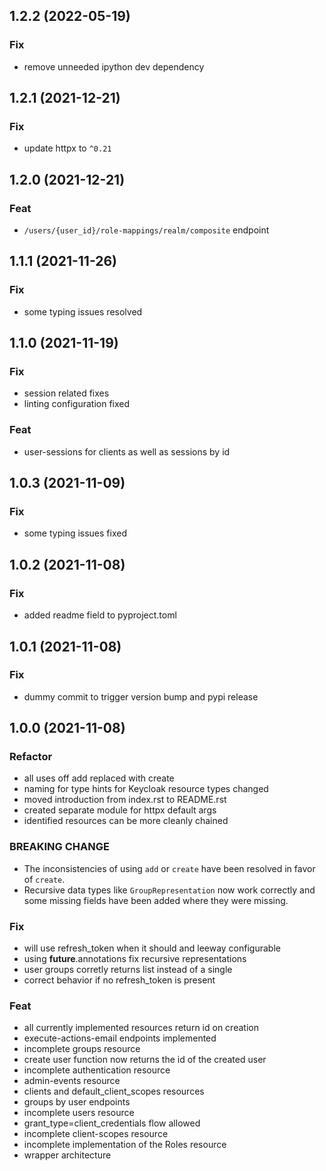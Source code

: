 ## 1.2.2 (2022-05-19)

### Fix

- remove unneeded ipython dev dependency

## 1.2.1 (2021-12-21)

### Fix

- update httpx to `^0.21`

## 1.2.0 (2021-12-21)

### Feat

- `/users/{user_id}/role-mappings/realm/composite` endpoint

## 1.1.1 (2021-11-26)

### Fix

- some typing issues resolved

## 1.1.0 (2021-11-19)

### Fix

- session related fixes
- linting configuration fixed

### Feat

- user-sessions for clients as well as sessions by id

## 1.0.3 (2021-11-09)

### Fix

- some typing issues fixed

## 1.0.2 (2021-11-08)

### Fix

- added readme field to pyproject.toml

## 1.0.1 (2021-11-08)

### Fix

- dummy commit to trigger version bump and pypi release

## 1.0.0 (2021-11-08)

### Refactor


- all uses off add replaced with create
- naming for type hints for Keycloak resource types changed
- moved introduction from index.rst to README.rst
- created separate module for httpx default args
- identified resources can be more cleanly chained

### BREAKING CHANGE

- The inconsistencies of using `add` or `create` have
been resolved in favor of `create`.
- Recursive data types like `GroupRepresentation` now work correctly and some missing fields have been added where they were missing.

### Fix

- will use refresh_token when it should and leeway configurable
- using __future__.annotations fix recursive representations
- user groups corretly returns list instead of a single
- correct behavior if no refresh_token is present

### Feat

- all currently implemented resources return id on creation
- execute-actions-email endpoints implemented
- incomplete groups resource
- create user function now returns the id of the created user
- incomplete authentication resource
- admin-events resource
- clients and default_client_scopes resources
- groups by user endpoints
- incomplete users resource
- grant_type=client_credentials flow allowed
- incomplete client-scopes resource
- incomplete implementation of the Roles resource
- wrapper architecture
